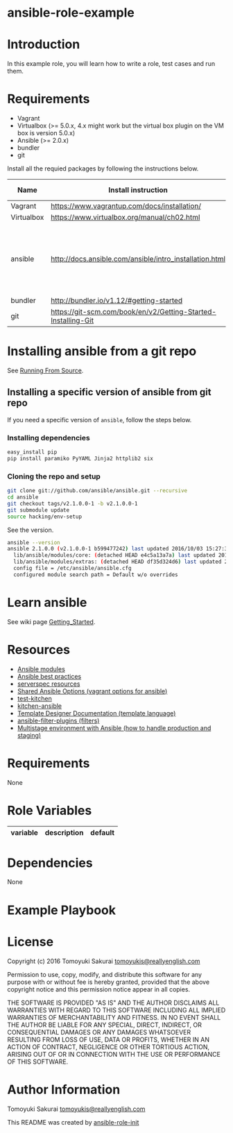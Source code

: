 # ansible-role-example

# Introduction

In this example role, you will learn how to write a role, test cases and run them.

# Requirements

* Vagrant
* Virtualbox (>= 5.0.x, 4.x might work but the virtual box plugin on the VM box is version 5.0.x)
* Ansible (>= 2.0.x)
* bundler
* git

Install all the requied packages by following the instructions below.

| Name | Install instruction | Confirmed version |
|------|---------------------|-------------------|
| Vagrant | https://www.vagrantup.com/docs/installation/ | 1.8.5 |
| Virtualbox | https://www.virtualbox.org/manual/ch02.html | 5.0.14 |
| ansible | http://docs.ansible.com/ansible/intro_installation.html | 2.1.0.0 (versions, 2.1.2.0 later, have a critical bug see [issue17770](https://github.com/ansible/ansible/issues/17770) )  |
| bundler | http://bundler.io/v1.12/#getting-started | 1.12.5 |
| git | https://git-scm.com/book/en/v2/Getting-Started-Installing-Git | 2.5.0 |

# Installing ansible from a git repo

See [Running From Source](http://docs.ansible.com/ansible/intro_installation.html#running-from-source).

## Installing a specific version of ansible from git repo

If you need a specific version of `ansible`, follow the steps below.

### Installing dependencies

```sh
easy_install pip
pip install paramiko PyYAML Jinja2 httplib2 six
```

### Cloning the repo and setup

```sh
git clone git://github.com/ansible/ansible.git --recursive
cd ansible
git checkout tags/v2.1.0.0-1 -b v2.1.0.0-1
git submodule update
source hacking/env-setup
```

See the version.

```sh
ansible --version
ansible 2.1.0.0 (v2.1.0.0-1 b599477242) last updated 2016/10/03 15:27:32 (GMT +900)
  lib/ansible/modules/core: (detached HEAD e4c5a13a7a) last updated 2016/10/03 15:21:51 (GMT +900)
  lib/ansible/modules/extras: (detached HEAD df35d324d6) last updated 2016/10/03 15:22:41 (GMT +900)
  config file = /etc/ansible/ansible.cfg
  configured module search path = Default w/o overrides
```

# Learn ansible

See wiki page [Getting_Started](../../wiki/Getting_Started).

# Resources

* [Ansible modules](http://docs.ansible.com/ansible/modules_by_category.html)
* [Ansible best practices](http://docs.ansible.com/ansible/playbooks_best_practices.html)
* [serverspec resources](http://serverspec.org/resource_types.html)
* [Shared Ansible Options (vagrant options for ansible)](https://www.vagrantup.com/docs/provisioning/ansible_common.html#verbose)
* [test-kitchen](https://github.com/test-kitchen/test-kitchen)
* [kitchen-ansible](https://github.com/neillturner/kitchen-ansible)
* [Template Designer Documentation (template language)](http://jinja.pocoo.org/docs/dev/templates/)
* [ansible-filter-plugins (filters)](https://github.com/lxhunter/ansible-filter-plugins)
* [Multistage environment with Ansible (how to handle production and staging)](http://rosstuck.com/multistage-environments-with-ansible/)
# Requirements

None

# Role Variables

| variable | description | default |
|----------|-------------|---------|


# Dependencies

None

# Example Playbook


# License

Copyright (c) 2016 Tomoyuki Sakurai <tomoyukis@reallyenglish.com>

Permission to use, copy, modify, and distribute this software for any
purpose with or without fee is hereby granted, provided that the above
copyright notice and this permission notice appear in all copies.

THE SOFTWARE IS PROVIDED "AS IS" AND THE AUTHOR DISCLAIMS ALL WARRANTIES
WITH REGARD TO THIS SOFTWARE INCLUDING ALL IMPLIED WARRANTIES OF
MERCHANTABILITY AND FITNESS. IN NO EVENT SHALL THE AUTHOR BE LIABLE FOR
ANY SPECIAL, DIRECT, INDIRECT, OR CONSEQUENTIAL DAMAGES OR ANY DAMAGES
WHATSOEVER RESULTING FROM LOSS OF USE, DATA OR PROFITS, WHETHER IN AN
ACTION OF CONTRACT, NEGLIGENCE OR OTHER TORTIOUS ACTION, ARISING OUT OF
OR IN CONNECTION WITH THE USE OR PERFORMANCE OF THIS SOFTWARE.

# Author Information

Tomoyuki Sakurai <tomoyukis@reallyenglish.com>

This README was created by [ansible-role-init](https://gist.github.com/trombik/d01e280f02c78618429e334d8e4995c0)
